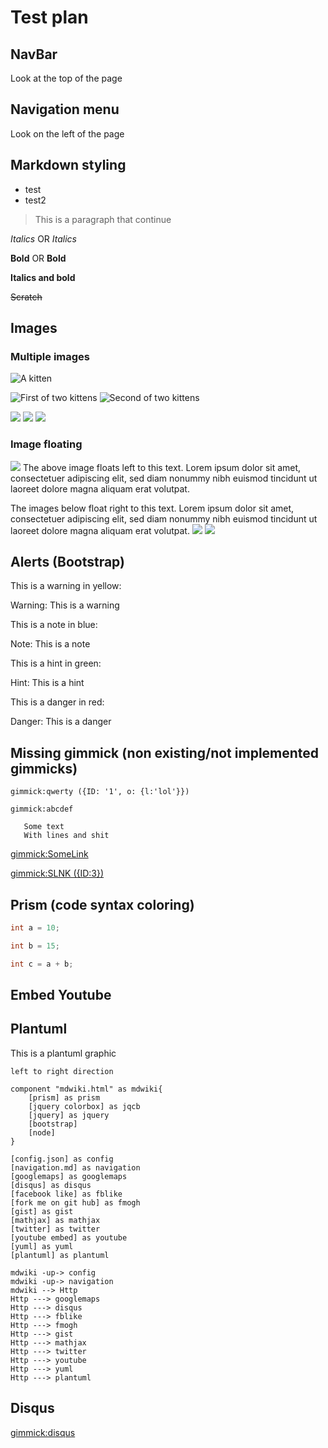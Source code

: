 # Test plan

## NavBar

Look at the top of the page

## Navigation menu

Look on the left of the page

## Markdown styling

* test
* test2

> This is a paragraph
that continue

*Italics* OR _Italics_

**Bold** OR __Bold__

**__Italics and bold__**

~~Scratch~~

## Images

### Multiple images

![](http://placekitten.com/g/1200/300 "A kitten")

![](http://placekitten.com/g/550/450 "First of two kittens")
![](http://placekitten.com/g/550/450 "Second of two kittens")

![](http://placekitten.com/g/400/350)
![](http://placekitten.com/g/400/350)
![](http://placekitten.com/g/400/350)

### Image floating
![](http://placekitten.com/g/800/800)
The above image floats left to this text.
Lorem ipsum dolor sit amet, consectetuer adipiscing elit, sed diam nonummy nibh euismod tincidunt ut laoreet dolore magna aliquam erat volutpat.

The images below float right to this text.
Lorem ipsum dolor sit amet, consectetuer adipiscing elit, sed diam nonummy nibh euismod tincidunt ut laoreet dolore magna aliquam erat volutpat.
![](http://placekitten.com/g/600/600)
![](http://placekitten.com/g/600/600)

## Alerts (Bootstrap)

This is a warning in yellow:

Warning: This is a warning

This is a note in blue:

Note: This is a note

This is a hint in green:

Hint: This is a hint

This is a danger in red:

Danger: This is a danger

## Missing gimmick (non existing/not implemented gimmicks)

`gimmick:qwerty ({ID: '1', o: {l:'lol'}})`

`gimmick:abcdef`

```gimmick:Some
   Some text
   With lines and shit
```

[gimmick:SomeLink](WOW)

[gimmick:SLNK ({ID:3})](l)

## Prism (code syntax coloring)

~~~ csharp
int a = 10;

int b = 15;

int c = a + b;
~~~

## Embed Youtube

[](http://www.youtube.com/watch?v=RMINSD7MmT4)

## Plantuml

This is a plantuml graphic

```plantuml
left to right direction

component "mdwiki.html" as mdwiki{
    [prism] as prism
    [jquery colorbox] as jqcb
    [jquery] as jquery
    [bootstrap]
    [node]
}

[config.json] as config
[navigation.md] as navigation
[googlemaps] as googlemaps
[disqus] as disqus
[facebook like] as fblike
[fork me on git hub] as fmogh
[gist] as gist
[mathjax] as mathjax
[twitter] as twitter
[youtube embed] as youtube
[yuml] as yuml
[plantuml] as plantuml

mdwiki -up-> config
mdwiki -up-> navigation
mdwiki --> Http
Http ---> googlemaps
Http ---> disqus
Http ---> fblike
Http ---> fmogh
Http ---> gist
Http ---> mathjax
Http ---> twitter
Http ---> youtube
Http ---> yuml
Http ---> plantuml
```

## Disqus

[gimmick:disqus](comradeNixco)
